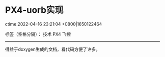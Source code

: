 # PX4-uorb实现
ctime:2022-04-16 23:21:04 +0800|1650122464

标签（空格分隔）： 技术 PX4 飞控

---

得益于doxygen生成的文档，看代码方便了许多。

